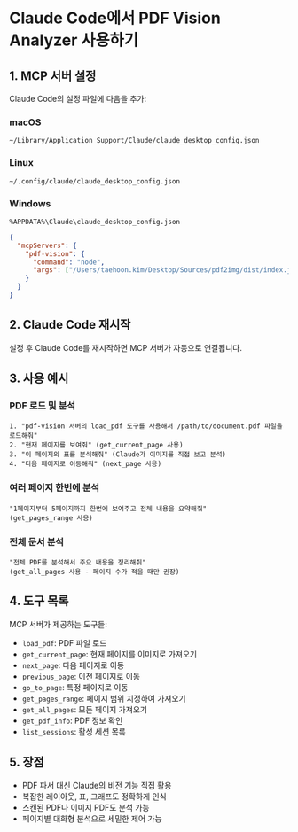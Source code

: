 # Claude Code에서 PDF Vision Analyzer 사용하기

## 1. MCP 서버 설정

Claude Code의 설정 파일에 다음을 추가:

### macOS
`~/Library/Application Support/Claude/claude_desktop_config.json`

### Linux
`~/.config/claude/claude_desktop_config.json`

### Windows
`%APPDATA%\Claude\claude_desktop_config.json`

```json
{
  "mcpServers": {
    "pdf-vision": {
      "command": "node",
      "args": ["/Users/taehoon.kim/Desktop/Sources/pdf2img/dist/index.js"]
    }
  }
}
```

## 2. Claude Code 재시작

설정 후 Claude Code를 재시작하면 MCP 서버가 자동으로 연결됩니다.

## 3. 사용 예시

### PDF 로드 및 분석
```
1. "pdf-vision 서버의 load_pdf 도구를 사용해서 /path/to/document.pdf 파일을 로드해줘"
2. "현재 페이지를 보여줘" (get_current_page 사용)
3. "이 페이지의 표를 분석해줘" (Claude가 이미지를 직접 보고 분석)
4. "다음 페이지로 이동해줘" (next_page 사용)
```

### 여러 페이지 한번에 분석
```
"1페이지부터 5페이지까지 한번에 보여주고 전체 내용을 요약해줘"
(get_pages_range 사용)
```

### 전체 문서 분석
```
"전체 PDF를 분석해서 주요 내용을 정리해줘"
(get_all_pages 사용 - 페이지 수가 적을 때만 권장)
```

## 4. 도구 목록

MCP 서버가 제공하는 도구들:

- `load_pdf`: PDF 파일 로드
- `get_current_page`: 현재 페이지를 이미지로 가져오기
- `next_page`: 다음 페이지로 이동
- `previous_page`: 이전 페이지로 이동
- `go_to_page`: 특정 페이지로 이동
- `get_pages_range`: 페이지 범위 지정하여 가져오기
- `get_all_pages`: 모든 페이지 가져오기
- `get_pdf_info`: PDF 정보 확인
- `list_sessions`: 활성 세션 목록

## 5. 장점

- PDF 파서 대신 Claude의 비전 기능 직접 활용
- 복잡한 레이아웃, 표, 그래프도 정확하게 인식
- 스캔된 PDF나 이미지 PDF도 분석 가능
- 페이지별 대화형 분석으로 세밀한 제어 가능